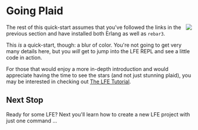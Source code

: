 # Going Plaid

<img src="https://raw.githubusercontent.com/lfe/docs/master/docs/current/images/plaid.jpg"
     style="float: right;">
The rest of this quick-start assumes that you've followed the links in the previous section and have installed both Erlang as well as `rebar3`.

This _is_ a quick-start, though: a blur of color. You're not going to get very many
details here, but you _will_ get to jump into the LFE REPL and see a little
code in action.

For those that would enjoy a more in-depth introduction and would appreciate having the time to see the stars (and not just stunning plaid), you may be
interested in checking out <a href="http://lfe.io/tutorial/">The LFE Tutorial</a>.

## Next Stop

Ready for some LFE? Next you'll learn how to create a new LFE project with
just one command ...
